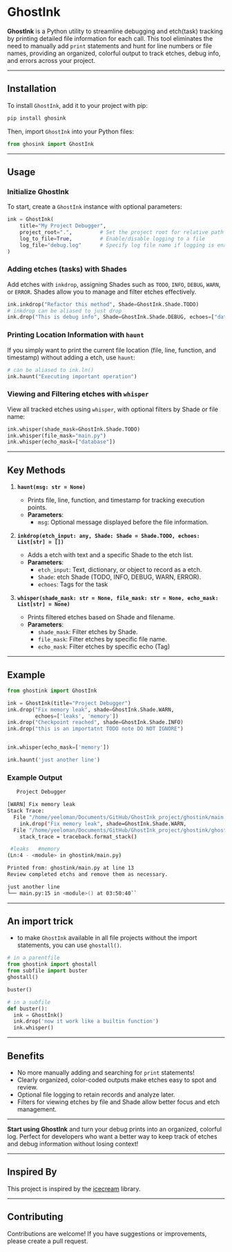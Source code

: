 # GhostInk

**GhostInk** is a Python utility to streamline debugging and etch(task) tracking by printing detailed file information for each call. This tool eliminates the need to manually add `print` statements and hunt for line numbers or file names, providing an organized, colorful output to track etches, debug info, and errors across your project.

---

## Installation

To install `GhostInk`, add it to your project with pip:

```bash
pip install ghosink
```

Then, import `GhostInk` into your Python files:

```python
from ghosink import GhostInk
```

---

## Usage

### Initialize GhostInk

To start, create a `GhostInk` instance with optional parameters:

```python
ink = GhostInk(
    title="My Project Debugger",
    project_root=".",         # Set the project root for relative path display
    log_to_file=True,         # Enable/disable logging to a file
    log_file="debug.log"      # Specify log file name if logging is enabled
)
```

### Adding etches (tasks) with Shades

Add etches with `inkdrop`, assigning Shades such as `TODO`, `INFO`, `DEBUG`, `WARN`, or `ERROR`. Shades allow you to manage and filter etches effectively.

```python
ink.inkdrop("Refactor this method", Shade=GhostInk.Shade.TODO)
# inkdrop can be aliased to just drop
ink.drop("This is debug info", Shade=GhostInk.Shade.DEBUG, echoes=["database"])
```

### Printing Location Information with `haunt`

If you simply want to print the current file location (file, line, function, and timestamp) without adding a etch, use `haunt`:

```python
# can be aliased to ink.ln()
ink.haunt("Executing important operation")
```

### Viewing and Filtering etches with `whisper`

View all tracked etches using `whisper`, with optional filters by Shade or file name:

```python
ink.whisper(shade_mask=GhostInk.Shade.TODO)
ink.whisper(file_mask="main.py")
ink.whisper(echo_mask=["database"])
```

---

## Key Methods

1. **`haunt(msg: str = None)`**  
   - Prints file, line, function, and timestamp for tracking execution points.
   - **Parameters**:
     - `msg`: Optional message displayed before the file information.

2. **`inkdrop(etch_input: any, Shade: Shade = Shade.TODO, echoes: List[str] = [])`**  
   - Adds a etch with text and a specific Shade to the etch list.
   - **Parameters**:
     - `etch_input`: Text, dictionary, or object to record as a etch.
     - `Shade`: etch Shade (TODO, INFO, DEBUG, WARN, ERROR).
     - `echoes`: Tags for the task

3. **`whisper(shade_mask: str = None, file_mask: str = None, echo_mask: List[str] = None)`**  
   - Prints filtered etches based on Shade and filename.
   - **Parameters**:
     - `shade_mask`: Filter etches by Shade.
     - `file_mask`: Filter etches by specific file name.
     - `echo_mask`: Filter etches by specific echo (Tag)

---

## Example

```python
from ghostink import GhostInk

ink = GhostInk(title="Project Debugger")
ink.drop("Fix memory leak", shade=GhostInk.Shade.WARN,
         echoes=['leaks', 'memory'])
ink.drop("Checkpoint reached", shade=GhostInk.Shade.INFO)
ink.drop("this is an importatnt TODO note DO NOT IGNORE")


ink.whisper(echo_mask=['memory'])

ink.haunt('just another line')

```

### Example Output

```bash
   Project Debugger

[WARN] Fix memory leak
Stack Trace:
  File "/home/yeeloman/Documents/GitHub/GhostInk_project/ghostink/main.py", line 4, in <module>
    ink.drop("Fix memory leak", shade=GhostInk.Shade.WARN,
  File "/home/yeeloman/Documents/GitHub/GhostInk_project/ghostink/ghostink.py", line 137, in inkdrop
    stack_trace = traceback.format_stack()

 #leaks   #memory
(Ln:4 - <module> in ghostink/main.py)

Printed from: ghostink/main.py at line 13
Review completed etchs and remove them as necessary.

just another line
└── main.py:15 in <module>() at 03:50:40``
```

---
## An import trick

 - to make `GhostInk` available in all file projects without the import statements, you can use `ghostall()`.
```python
# in a parentfile
from ghostink import ghostall
from subfile import buster
ghostall()

buster()
```
```python
# in a subfile
def buster():
  ink = GhostInk()
  ink.drop('now it work like a builtin function')
  ink.whisper()
``` 
---

## Benefits

- No more manually adding and searching for `print` statements!
- Clearly organized, color-coded outputs make etches easy to spot and review.
- Optional file logging to retain records and analyze later.
- Filters for viewing etches by file and Shade allow better focus and etch management.

---

**Start using GhostInk** and turn your debug prints into an organized, colorful log. Perfect for developers who want a better way to keep track of etches and debug information without losing context!

---

## Inspired By

This project is inspired by the [icecream](https://github.com/gruns/icecream) library.

---

## Contributing

Contributions are welcome! If you have suggestions or improvements, please create a pull request.
